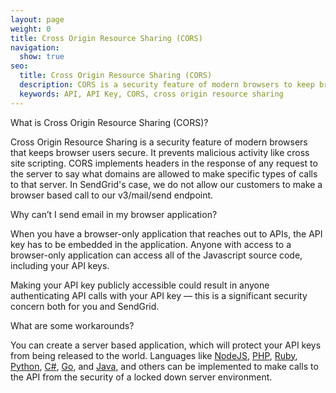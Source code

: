 ```yaml
---
layout: page
weight: 0
title: Cross Origin Resource Sharing (CORS)
navigation:
  show: true
seo:
  title: Cross Origin Resource Sharing (CORS)
  description: CORS is a security feature of modern browsers to keep browser users secure.
  keywords: API, API Key, CORS, cross origin resource sharing
---
```


<page-anchor el="h2">
What is Cross Origin Resource Sharing (CORS)?
</page-anchor>

Cross Origin Resource Sharing is a security feature of modern browsers that keeps browser users secure. It prevents malicious  activity like cross site scripting.
CORS implements headers in the response of any request to the server to say what domains are allowed to make specific types of calls to that server. In SendGrid's case, we do not allow our customers to make a browser based call to our v3/mail/send endpoint.

<page-anchor el="h2">
Why can’t I send email in my browser application?
</page-anchor>

When you have a browser-only application that reaches out to APIs, the API key has to be embedded in the application. Anyone with access to a browser-only application can access all of the Javascript source code, including your API keys.

Making your API key publicly accessible could result in anyone authenticating API calls with your API key — this is a significant security concern both for you and SendGrid.

<page-anchor el="h2">
What are some workarounds?
</page-anchor>

You can create a server based application, which will protect your API keys from being released to the world. Languages like [NodeJS](https://github.com/sendgrid/sendgrid-nodejs), [PHP](https://github.com/sendgrid/sendgrid-php), [Ruby](https://github.com/sendgrid/sendgrid-ruby), [Python](https://github.com/sendgrid/sendgrid-python), [C#](https://github.com/sendgrid/sendgrid-csharp), [Go](https://github.com/sendgrid/sendgrid-go), and [Java](https://github.com/sendgrid/sendgrid-java), and others can be implemented to make calls to the API from the security of a locked down server environment.
